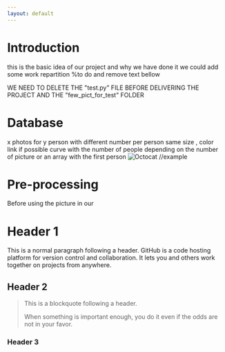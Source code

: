 ```yaml
---
layout: default
---
```


# Introduction 

this is the basic idea of our project and why we have done it 
we could add some work repartition 
%to do and remove text bellow 

WE NEED TO DELETE THE "test.py" FILE BEFORE DELIVERING THE PROJECT
AND THE "few_pict_for_test" FOLDER 

# Database 

x photos for y person with different number per person same size , color 
link 
if possible curve with the number of people depending on the number of picture or an array with the first person 
![Octocat](https://assets-cdn.github.com/images/icons/emoji/octocat.png)  //example 

# Pre-processing 

Before using the picture in our 


# Header 1

This is a normal paragraph following a header. GitHub is a code hosting platform for version control and collaboration. It lets you and others work together on projects from anywhere.

## Header 2

> This is a blockquote following a header.
>
> When something is important enough, you do it even if the odds are not in your favor.

### Header 3
